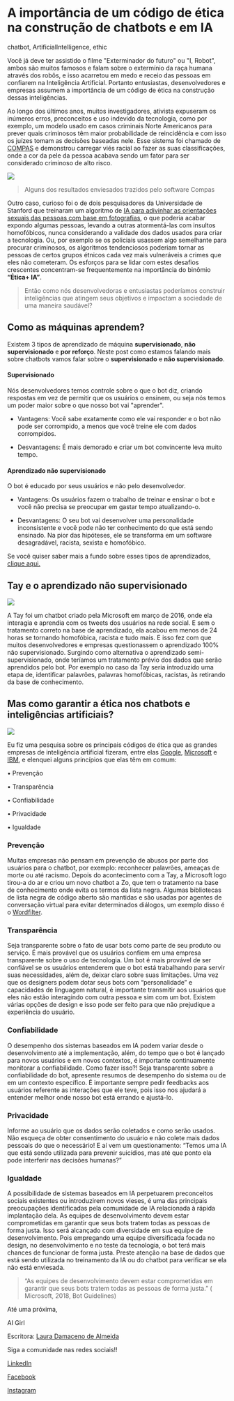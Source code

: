 # A importância de um código de ética na construção de chatbots e em IA

chatbot, ArtificialIntelligence, ethic 

Você já deve ter assistido o filme "Exterminador do futuro" ou  "I, Robot", ambos são muitos famosos e falam sobre o extermínio da raça humana através dos robôs, e isso acarretou em medo e receio das pessoas em confiarem na Inteligência Artificial. Portanto entusiastas, desenvolvedores e empresas assumem a importância de um código de ética na construção dessas inteligências. 

Ao longo dos últimos anos, muitos investigadores, ativista expuseram os inúmeros erros, preconceitos e uso indevido da tecnologia, como por exemplo, um modelo usado em casos criminais Norte Americanos para prever quais criminosos têm maior probabilidade de reincidência e com isso os juízes tomam as decisões baseadas nele. Esse sistema foi chamado de [COMPAS](https://medium.com/thoughts-and-reflections/racial-bias-and-gender-bias-examples-in-ai-systems-7211e4c166a1) e demonstrou carregar viés racial ao fazer as suas classificações, onde a cor da pele da pessoa acabava sendo um fator para ser considerado criminoso de alto risco.

<img src='https://miro.medium.com/max/1400/0*cfX-3V_kHwT5o3_T'>

> Alguns dos resultados enviesados trazidos pelo software Compas

Outro caso, curioso foi o de dois pesquisadores da Universidade de Stanford que treinaram um algoritmo de [IA para adivinhar as orientações sexuais das pessoas com base em fotografias](https://www.bbc.com/portuguese/geral-41250020), o que poderia acabar expondo algumas pessoas, levando a outras atormentá-las com insultos homofóbicos, nunca considerando a validade dos dados usados para criar a tecnologia.
Ou, por exemplo se os policiais usassem algo semelhante para procurar criminosos, os algoritmos tendenciosos poderiam tornar as pessoas de certos grupos étnicos cada vez mais vulneráveis a crimes que eles não cometeram.
Os esforços para se lidar com estes desafios crescentes concentram-se frequentemente na importância do binômio **“Ética+ IA”**.


>Então como nós desenvolvedoras e entusiastas poderíamos construir inteligências que atingem seus objetivos e impactam a sociedade de uma maneira saudável?

## Como as máquinas aprendem?

Existem 3 tipos de aprendizado de máquina **supervisionado**, **não supervisionado** e **por reforço**. Neste post como estamos falando mais sobre chatbots vamos falar sobre o **supervisionado** e **não supervisionado**.

#### Supervisionado
Nós desenvolvedores temos controle sobre o que o bot diz, criando respostas em vez de permitir que os usuários o ensinem, ou seja nós temos um poder maior sobre o que nosso bot vai "aprender".

* Vantagens: Você sabe exatamente como ele vai responder e o bot não pode ser corrompido, a menos que você treine ele com dados corrompidos.

* Desvantagens: É mais demorado e criar um bot convincente leva muito tempo.

#### Aprendizado não supervisionado
O bot é educado por seus usuários e não pelo desenvolvedor.

* Vantagens: Os usuários fazem o trabalho de treinar e ensinar o bot e você não precisa se preocupar em gastar tempo atualizando-o.

* Desvantagens: O seu bot vai desenvolver uma personalidade inconsistente e você pode não ter conhecimento do que está sendo ensinado. Na pior das hipóteses, ele se transforma em um software desagradável, racista, sexista e homofóbico.


Se você quiser saber mais a fundo sobre esses tipos de aprendizados, [clique aqui.]( https://dev.to/aigirlsbr/afinal-o-que-e-machine-learning-ih5)

## Tay e o aprendizado não supervisionado
<img src="https://img.ibxk.com.br/2016/03/24/24153546136850.jpg?w=1120&h=420&mode=crop&scale=both">

A Tay foi um chatbot criado pela Microsoft em março de 2016, onde ela interagia e aprendia com os tweets dos usuários na rede social. E sem o tratamento correto na base de aprendizado, ela acabou em menos de 24 horas se tornando homofóbica, racista e tudo mais.
E isso fez com que muitos desenvolvedores e empresas questionassem o aprendizado 100% não supervisionado. Surgindo como alternativa o aprendizado semi-supervisionado, onde teríamos um tratamento prévio dos dados que serão aprendidos pelo bot. Por exemplo no caso da Tay seria introduzido uma etapa de, identificar palavrões, palavras homofóbicas, racistas, às retirando da base de conhecimento.


## Mas como garantir a ética nos chatbots e inteligências artificiais?
<img src ="https://media.giphy.com/media/NoCbUpxL1qzCw/giphy.gif">

Eu fiz uma pesquisa sobre os principais códigos de ética que as grandes empresas de inteligência artificial fizeram, entre elas [Google](https://ai.google/principles/), [Microsoft](https://www.microsoft.com/en-us/research/uploads/prod/2018/11/Bot_Guidelines_Nov_2018.pdf) e [IBM](https://www.ibm.com/blogs/watson/2017/10/the-code-of-ethics-for-ai-and-chatbots-that-every-brand-should-follow/), e elenquei alguns princípios que elas têm em comum:

•	Prevenção

•	Transparência

•	Confiabilidade

•	Privacidade

•	Igualdade


### Prevenção
Muitas empresas não pensam em prevenção de abusos por parte dos usuários para o chatbot, por exemplo: reconhecer palavrões, ameaças de morte ou até racismo.
Depois do acontecimento com a Tay, a Microsoft logo tirou-a do ar e criou um novo chatbot a Zo, que tem o tratamento na base de conhecimento onde evita os termos da lista negra. 
Algumas bibliotecas de lista negra de código aberto são mantidas e são usadas por agentes de conversação virtual para evitar determinados diálogos, um exemplo disso é o [Wordfilter]( http://tinysubversions.com/2013/09/new-npm-package-for-bot-makers-wordfilter/).

### Transparência

Seja transparente sobre o fato de usar bots como parte de seu produto ou serviço.
É mais provável que os usuários confiem em uma empresa transparente sobre o uso de tecnologia. Um bot é mais provável de ser confiável se os usuários entenderem que o bot está trabalhando para servir suas necessidades, além de, deixar claro sobre suas limitações.
Uma vez que os designers podem dotar seus bots com “personalidade” e capacidades de linguagem natural, é importante transmitir aos usuários que eles não estão interagindo com outra pessoa e sim com um bot. Existem várias opções de design e isso pode ser feito para que não prejudique a experiência do usuário.



### Confiabilidade
O desempenho dos sistemas baseados em IA podem variar desde o desenvolvimento até a implementação, além, do tempo que o bot é lançado para novos usuários e em novos contextos, é importante continuamente monitorar a confiabilidade. 
Como fazer isso?! Seja transparente sobre a confiabilidade do bot, apresente resumos de desempenho do sistema ou de em um contexto específico. É importante sempre pedir feedbacks aos usuários referente as interações que ele teve, pois isso nos ajudará a entender melhor onde nosso bot está errando e ajustá-lo.

### Privacidade
Informe ao usuário que os dados serão coletados e como serão usados. Não esqueça de obter consentimento do usuário e não colete mais dados pessoais do que o necessário!
E aí vem um questionamento: “Temos uma IA que está sendo utilizada para prevenir suicídios, mas até que ponto ela pode interferir nas decisões humanas?”

### Igualdade

A possibilidade de sistemas baseados em IA perpetuarem preconceitos sociais existentes ou introduzirem novos vieses, é uma das principais preocupações identificadas pela comunidade de IA relacionada à rápida implantação dela.
As equipes de desenvolvimento devem estar comprometidas em garantir que seus bots tratem todas as pessoas de forma justa. Isso será alcançado com diversidade em sua equipe de desenvolvimento. Pois empregando uma equipe diversificada focada no design, no desenvolvimento e no teste da tecnologia, o bot terá mais chances de funcionar de forma justa.
Preste atenção na base de dados que está sendo utilizada no treinamento da IA ou do chatbot para verificar se ela não está enviesada.

>“As equipes de desenvolvimento devem estar comprometidas em garantir que seus bots tratem todas as pessoas de forma justa.”
( Microsoft, 2018, Bot Guidelines)


Até uma próxima,

AI Girl

Escritora: [Laura Damaceno de Almeida](https://www.linkedin.com/in/laura-damaceno/)

Siga a comunidade nas redes sociais!!

[LinkedIn](https://www.linkedin.com/company/ai-girls/)

[Facebook](https://www.facebook.com/aigirlsbr/)

[Instagram](https://www.instagram.com/aigirlsbrasil/)
